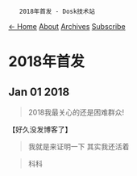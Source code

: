        2018年首发 - Dosk技术站   

[← Home](/) [About](/about/) [Archives](/archives/) [Subscribe](/atom.xml)

2018年首发
=======

Jan 01 2018
-----------

> 2018我最关心的还是困难群众!

【好久没发博客了】

> 我就是来证明一下 其实我还活着

> 科科